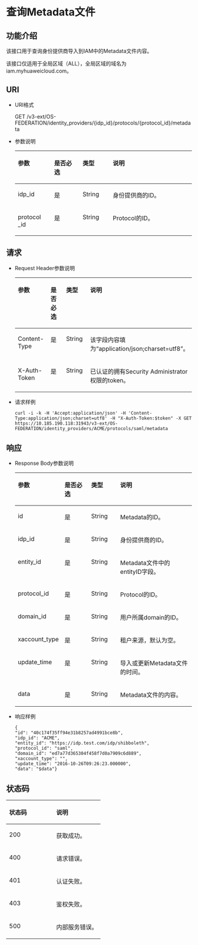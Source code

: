 # 查询Metadata文件<a name="ZH-CN_TOPIC_0110485100"></a>

## 功能介绍<a name="section46001270164832"></a>

该接口用于查询身份提供商导入到IAM中的Metadata文件内容。

该接口仅适用于全局区域（ALL），全局区域的域名为iam.myhuaweicloud.com。

## URI<a name="section47602695164832"></a>

-   URI格式

    GET /v3-ext/OS-FEDERATION/identity\_providers/\{idp\_id\}/protocols/\{protocol\_id\}/metadata


-   参数说明

    <a name="table45982210164832"></a>
    <table><thead align="left"><tr id="row34412857164832"><th class="cellrowborder" valign="top" width="20.49%" id="mcps1.1.5.1.1"><p id="p35978026164832"><a name="p35978026164832"></a><a name="p35978026164832"></a>参数</p>
    </th>
    <th class="cellrowborder" valign="top" width="16.09%" id="mcps1.1.5.1.2"><p id="p28538959164832"><a name="p28538959164832"></a><a name="p28538959164832"></a>是否必选</p>
    </th>
    <th class="cellrowborder" valign="top" width="17.11%" id="mcps1.1.5.1.3"><p id="p29954320164832"><a name="p29954320164832"></a><a name="p29954320164832"></a>类型</p>
    </th>
    <th class="cellrowborder" valign="top" width="46.31%" id="mcps1.1.5.1.4"><p id="p10380887164832"><a name="p10380887164832"></a><a name="p10380887164832"></a>说明</p>
    </th>
    </tr>
    </thead>
    <tbody><tr id="row35545481164832"><td class="cellrowborder" valign="top" width="20.49%" headers="mcps1.1.5.1.1 "><p id="p60611728164832"><a name="p60611728164832"></a><a name="p60611728164832"></a>idp_id</p>
    </td>
    <td class="cellrowborder" valign="top" width="16.09%" headers="mcps1.1.5.1.2 "><p id="p10602964164832"><a name="p10602964164832"></a><a name="p10602964164832"></a>是</p>
    </td>
    <td class="cellrowborder" valign="top" width="17.11%" headers="mcps1.1.5.1.3 "><p id="p53533756164832"><a name="p53533756164832"></a><a name="p53533756164832"></a>String</p>
    </td>
    <td class="cellrowborder" valign="top" width="46.31%" headers="mcps1.1.5.1.4 "><p id="p41266993164832"><a name="p41266993164832"></a><a name="p41266993164832"></a>身份提供商的ID。</p>
    </td>
    </tr>
    <tr id="row35858619164832"><td class="cellrowborder" valign="top" width="20.49%" headers="mcps1.1.5.1.1 "><p id="p18867054164832"><a name="p18867054164832"></a><a name="p18867054164832"></a>protocol _id</p>
    </td>
    <td class="cellrowborder" valign="top" width="16.09%" headers="mcps1.1.5.1.2 "><p id="p51836385164832"><a name="p51836385164832"></a><a name="p51836385164832"></a>是</p>
    </td>
    <td class="cellrowborder" valign="top" width="17.11%" headers="mcps1.1.5.1.3 "><p id="p37997628164832"><a name="p37997628164832"></a><a name="p37997628164832"></a>String</p>
    </td>
    <td class="cellrowborder" valign="top" width="46.31%" headers="mcps1.1.5.1.4 "><p id="p57909032164832"><a name="p57909032164832"></a><a name="p57909032164832"></a>Protocol的ID。</p>
    </td>
    </tr>
    </tbody>
    </table>


## 请求<a name="section60120012164832"></a>

-   Request Header参数说明

    <a name="table48610655164832"></a>
    <table><thead align="left"><tr id="row34035357164832"><th class="cellrowborder" valign="top" width="20.22%" id="mcps1.1.5.1.1"><p id="p5400536164832"><a name="p5400536164832"></a><a name="p5400536164832"></a>参数</p>
    </th>
    <th class="cellrowborder" valign="top" width="16.46%" id="mcps1.1.5.1.2"><p id="p34790247164832"><a name="p34790247164832"></a><a name="p34790247164832"></a>是否必选</p>
    </th>
    <th class="cellrowborder" valign="top" width="16.82%" id="mcps1.1.5.1.3"><p id="p66546611164832"><a name="p66546611164832"></a><a name="p66546611164832"></a>类型</p>
    </th>
    <th class="cellrowborder" valign="top" width="46.5%" id="mcps1.1.5.1.4"><p id="p21566371164832"><a name="p21566371164832"></a><a name="p21566371164832"></a>说明</p>
    </th>
    </tr>
    </thead>
    <tbody><tr id="row2045599164832"><td class="cellrowborder" valign="top" width="20.22%" headers="mcps1.1.5.1.1 "><p id="p31475856164832"><a name="p31475856164832"></a><a name="p31475856164832"></a>Content-Type</p>
    </td>
    <td class="cellrowborder" valign="top" width="16.46%" headers="mcps1.1.5.1.2 "><p id="p66516446164832"><a name="p66516446164832"></a><a name="p66516446164832"></a>是</p>
    </td>
    <td class="cellrowborder" valign="top" width="16.82%" headers="mcps1.1.5.1.3 "><p id="p19123056164832"><a name="p19123056164832"></a><a name="p19123056164832"></a>String</p>
    </td>
    <td class="cellrowborder" valign="top" width="46.5%" headers="mcps1.1.5.1.4 "><p id="p5463727164832"><a name="p5463727164832"></a><a name="p5463727164832"></a>该字段内容填为<span class="parmvalue" id="parmvalue1823317483242"><a name="parmvalue1823317483242"></a><a name="parmvalue1823317483242"></a>“application/json;charset=utf8”</span>。</p>
    </td>
    </tr>
    <tr id="row49173546164832"><td class="cellrowborder" valign="top" width="20.22%" headers="mcps1.1.5.1.1 "><p id="p23634327164832"><a name="p23634327164832"></a><a name="p23634327164832"></a>X-Auth-Token</p>
    </td>
    <td class="cellrowborder" valign="top" width="16.46%" headers="mcps1.1.5.1.2 "><p id="p35332324164832"><a name="p35332324164832"></a><a name="p35332324164832"></a>是</p>
    </td>
    <td class="cellrowborder" valign="top" width="16.82%" headers="mcps1.1.5.1.3 "><p id="p43345977164832"><a name="p43345977164832"></a><a name="p43345977164832"></a>String</p>
    </td>
    <td class="cellrowborder" valign="top" width="46.5%" headers="mcps1.1.5.1.4 "><p id="p64412052143925"><a name="p64412052143925"></a><a name="p64412052143925"></a>已认证的拥有Security Administrator权限的token。</p>
    </td>
    </tr>
    </tbody>
    </table>


-   请求样例

    ```
    curl -i -k -H 'Accept:application/json' -H 'Content-Type:application/json;charset=utf8' -H "X-Auth-Token:$token" -X GET https://10.185.190.118:31943/v3-ext/OS-FEDERATION/identity_providers/ACME/protocols/saml/metadata
    ```


## 响应<a name="section34034532164832"></a>

-   Response Body参数说明

    <a name="table29374141164832"></a>
    <table><thead align="left"><tr id="row48948992164832"><th class="cellrowborder" valign="top" width="20.22%" id="mcps1.1.5.1.1"><p id="p5445443164832"><a name="p5445443164832"></a><a name="p5445443164832"></a>参数</p>
    </th>
    <th class="cellrowborder" valign="top" width="16.5%" id="mcps1.1.5.1.2"><p id="p38427718164832"><a name="p38427718164832"></a><a name="p38427718164832"></a>是否必选</p>
    </th>
    <th class="cellrowborder" valign="top" width="17.04%" id="mcps1.1.5.1.3"><p id="p25637425164832"><a name="p25637425164832"></a><a name="p25637425164832"></a>类型</p>
    </th>
    <th class="cellrowborder" valign="top" width="46.239999999999995%" id="mcps1.1.5.1.4"><p id="p63365549164832"><a name="p63365549164832"></a><a name="p63365549164832"></a>说明</p>
    </th>
    </tr>
    </thead>
    <tbody><tr id="row32335841164832"><td class="cellrowborder" valign="top" width="20.22%" headers="mcps1.1.5.1.1 "><p id="p1957494164832"><a name="p1957494164832"></a><a name="p1957494164832"></a>id</p>
    </td>
    <td class="cellrowborder" valign="top" width="16.5%" headers="mcps1.1.5.1.2 "><p id="p24339348164832"><a name="p24339348164832"></a><a name="p24339348164832"></a>是</p>
    </td>
    <td class="cellrowborder" valign="top" width="17.04%" headers="mcps1.1.5.1.3 "><p id="p25330146164832"><a name="p25330146164832"></a><a name="p25330146164832"></a>String</p>
    </td>
    <td class="cellrowborder" valign="top" width="46.239999999999995%" headers="mcps1.1.5.1.4 "><p id="p38475912164832"><a name="p38475912164832"></a><a name="p38475912164832"></a>Metadata的ID。</p>
    </td>
    </tr>
    <tr id="row10738892164832"><td class="cellrowborder" valign="top" width="20.22%" headers="mcps1.1.5.1.1 "><p id="p64543914164832"><a name="p64543914164832"></a><a name="p64543914164832"></a>idp_id</p>
    </td>
    <td class="cellrowborder" valign="top" width="16.5%" headers="mcps1.1.5.1.2 "><p id="p60674549164832"><a name="p60674549164832"></a><a name="p60674549164832"></a>是</p>
    </td>
    <td class="cellrowborder" valign="top" width="17.04%" headers="mcps1.1.5.1.3 "><p id="p15691412164832"><a name="p15691412164832"></a><a name="p15691412164832"></a>String</p>
    </td>
    <td class="cellrowborder" valign="top" width="46.239999999999995%" headers="mcps1.1.5.1.4 "><p id="p63044848164832"><a name="p63044848164832"></a><a name="p63044848164832"></a>身份提供商的ID。</p>
    </td>
    </tr>
    <tr id="row30532720164832"><td class="cellrowborder" valign="top" width="20.22%" headers="mcps1.1.5.1.1 "><p id="p57231217164832"><a name="p57231217164832"></a><a name="p57231217164832"></a>entity_id</p>
    </td>
    <td class="cellrowborder" valign="top" width="16.5%" headers="mcps1.1.5.1.2 "><p id="p5216995164832"><a name="p5216995164832"></a><a name="p5216995164832"></a>是</p>
    </td>
    <td class="cellrowborder" valign="top" width="17.04%" headers="mcps1.1.5.1.3 "><p id="p19923437164832"><a name="p19923437164832"></a><a name="p19923437164832"></a>String</p>
    </td>
    <td class="cellrowborder" valign="top" width="46.239999999999995%" headers="mcps1.1.5.1.4 "><p id="p3185720164832"><a name="p3185720164832"></a><a name="p3185720164832"></a>Metadata文件中的entityID字段。</p>
    </td>
    </tr>
    <tr id="row28671485164832"><td class="cellrowborder" valign="top" width="20.22%" headers="mcps1.1.5.1.1 "><p id="p40688972164832"><a name="p40688972164832"></a><a name="p40688972164832"></a>protocol_id</p>
    </td>
    <td class="cellrowborder" valign="top" width="16.5%" headers="mcps1.1.5.1.2 "><p id="p7472431164832"><a name="p7472431164832"></a><a name="p7472431164832"></a>是</p>
    </td>
    <td class="cellrowborder" valign="top" width="17.04%" headers="mcps1.1.5.1.3 "><p id="p1287183164832"><a name="p1287183164832"></a><a name="p1287183164832"></a>String</p>
    </td>
    <td class="cellrowborder" valign="top" width="46.239999999999995%" headers="mcps1.1.5.1.4 "><p id="p37152979164832"><a name="p37152979164832"></a><a name="p37152979164832"></a>Protocol的ID。</p>
    </td>
    </tr>
    <tr id="row65941358164832"><td class="cellrowborder" valign="top" width="20.22%" headers="mcps1.1.5.1.1 "><p id="p39649796164832"><a name="p39649796164832"></a><a name="p39649796164832"></a>domain_id</p>
    </td>
    <td class="cellrowborder" valign="top" width="16.5%" headers="mcps1.1.5.1.2 "><p id="p57516914164832"><a name="p57516914164832"></a><a name="p57516914164832"></a>是</p>
    </td>
    <td class="cellrowborder" valign="top" width="17.04%" headers="mcps1.1.5.1.3 "><p id="p28358497164832"><a name="p28358497164832"></a><a name="p28358497164832"></a>String</p>
    </td>
    <td class="cellrowborder" valign="top" width="46.239999999999995%" headers="mcps1.1.5.1.4 "><p id="p15336953164832"><a name="p15336953164832"></a><a name="p15336953164832"></a>用户所属domain的ID。</p>
    </td>
    </tr>
    <tr id="row3814851164832"><td class="cellrowborder" valign="top" width="20.22%" headers="mcps1.1.5.1.1 "><p id="p40567530164832"><a name="p40567530164832"></a><a name="p40567530164832"></a>xaccount_type</p>
    </td>
    <td class="cellrowborder" valign="top" width="16.5%" headers="mcps1.1.5.1.2 "><p id="p64744526164832"><a name="p64744526164832"></a><a name="p64744526164832"></a>是</p>
    </td>
    <td class="cellrowborder" valign="top" width="17.04%" headers="mcps1.1.5.1.3 "><p id="p9815254164832"><a name="p9815254164832"></a><a name="p9815254164832"></a>String</p>
    </td>
    <td class="cellrowborder" valign="top" width="46.239999999999995%" headers="mcps1.1.5.1.4 "><p id="p56838123164832"><a name="p56838123164832"></a><a name="p56838123164832"></a>租户来源，默认为空。</p>
    </td>
    </tr>
    <tr id="row41781061164832"><td class="cellrowborder" valign="top" width="20.22%" headers="mcps1.1.5.1.1 "><p id="p28822808164832"><a name="p28822808164832"></a><a name="p28822808164832"></a>update_time</p>
    </td>
    <td class="cellrowborder" valign="top" width="16.5%" headers="mcps1.1.5.1.2 "><p id="p52946091164832"><a name="p52946091164832"></a><a name="p52946091164832"></a>是</p>
    </td>
    <td class="cellrowborder" valign="top" width="17.04%" headers="mcps1.1.5.1.3 "><p id="p60774950164832"><a name="p60774950164832"></a><a name="p60774950164832"></a>String</p>
    </td>
    <td class="cellrowborder" valign="top" width="46.239999999999995%" headers="mcps1.1.5.1.4 "><p id="p23823922164832"><a name="p23823922164832"></a><a name="p23823922164832"></a>导入或更新Metadata文件的时间。</p>
    </td>
    </tr>
    <tr id="row13088710164832"><td class="cellrowborder" valign="top" width="20.22%" headers="mcps1.1.5.1.1 "><p id="p53552557164832"><a name="p53552557164832"></a><a name="p53552557164832"></a>data</p>
    </td>
    <td class="cellrowborder" valign="top" width="16.5%" headers="mcps1.1.5.1.2 "><p id="p42789881164832"><a name="p42789881164832"></a><a name="p42789881164832"></a>是</p>
    </td>
    <td class="cellrowborder" valign="top" width="17.04%" headers="mcps1.1.5.1.3 "><p id="p43428370164832"><a name="p43428370164832"></a><a name="p43428370164832"></a>String</p>
    </td>
    <td class="cellrowborder" valign="top" width="46.239999999999995%" headers="mcps1.1.5.1.4 "><p id="p28037087164832"><a name="p28037087164832"></a><a name="p28037087164832"></a>Metadata文件的内容。</p>
    </td>
    </tr>
    </tbody>
    </table>

-   响应样例

    ```
    {
    "id": "40c174f35ff94e31b8257ad4991bce8b",
    "idp_id": "ACME",
    "entity_id": "https://idp.test.com/idp/shibboleth",
    "protocol_id": "saml",
    "domain_id": "ed7a77d365304f458f7d0a7909c6d889",
    "xaccount_type": "",
    "update_time": "2016-10-26T09:26:23.000000",
    "data": "$data"}
    ```


## 状态码<a name="section5936311164832"></a>

<a name="table11079186164832"></a>
<table><thead align="left"><tr id="row37659029164832"><th class="cellrowborder" valign="top" width="50%" id="mcps1.1.3.1.1"><p id="p30482470164832"><a name="p30482470164832"></a><a name="p30482470164832"></a>状态码</p>
</th>
<th class="cellrowborder" valign="top" width="50%" id="mcps1.1.3.1.2"><p id="p53161000164832"><a name="p53161000164832"></a><a name="p53161000164832"></a>说明</p>
</th>
</tr>
</thead>
<tbody><tr id="row11073730164832"><td class="cellrowborder" valign="top" width="50%" headers="mcps1.1.3.1.1 "><p id="p24556957164832"><a name="p24556957164832"></a><a name="p24556957164832"></a>200</p>
</td>
<td class="cellrowborder" valign="top" width="50%" headers="mcps1.1.3.1.2 "><p id="p42956513164832"><a name="p42956513164832"></a><a name="p42956513164832"></a>获取成功。</p>
</td>
</tr>
<tr id="row51064297164832"><td class="cellrowborder" valign="top" width="50%" headers="mcps1.1.3.1.1 "><p id="p42567388164832"><a name="p42567388164832"></a><a name="p42567388164832"></a>400</p>
</td>
<td class="cellrowborder" valign="top" width="50%" headers="mcps1.1.3.1.2 "><p id="p25406412164832"><a name="p25406412164832"></a><a name="p25406412164832"></a>请求错误。</p>
</td>
</tr>
<tr id="row27331118164832"><td class="cellrowborder" valign="top" width="50%" headers="mcps1.1.3.1.1 "><p id="p66336931164832"><a name="p66336931164832"></a><a name="p66336931164832"></a>401</p>
</td>
<td class="cellrowborder" valign="top" width="50%" headers="mcps1.1.3.1.2 "><p id="p4582345164832"><a name="p4582345164832"></a><a name="p4582345164832"></a>认证失败。</p>
</td>
</tr>
<tr id="row41241110164832"><td class="cellrowborder" valign="top" width="50%" headers="mcps1.1.3.1.1 "><p id="p52195591164832"><a name="p52195591164832"></a><a name="p52195591164832"></a>403</p>
</td>
<td class="cellrowborder" valign="top" width="50%" headers="mcps1.1.3.1.2 "><p id="p67093374164832"><a name="p67093374164832"></a><a name="p67093374164832"></a>鉴权失败。</p>
</td>
</tr>
<tr id="row66969454164832"><td class="cellrowborder" valign="top" width="50%" headers="mcps1.1.3.1.1 "><p id="p55816678164832"><a name="p55816678164832"></a><a name="p55816678164832"></a>500</p>
</td>
<td class="cellrowborder" valign="top" width="50%" headers="mcps1.1.3.1.2 "><p id="p24857046164832"><a name="p24857046164832"></a><a name="p24857046164832"></a>内部服务错误。</p>
</td>
</tr>
</tbody>
</table>

